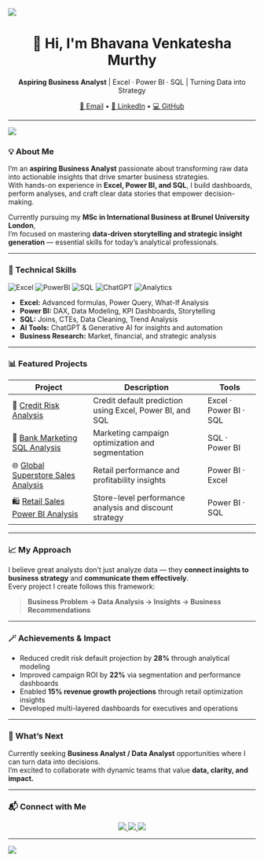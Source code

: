 <img src="https://capsule-render.vercel.app/api?type=waving&color=0A2540&height=100&section=header" />

<h1 align="center">👋 Hi, I'm Bhavana Venkatesha Murthy</h1>

<p align="center">
  <strong>Aspiring Business Analyst</strong> | Excel · Power BI · SQL | Turning Data into Strategy  
</p>

<p align="center">
  <a href="mailto:bhavana.1251@gmail.com">📧 Email</a> •
  <a href="https://www.linkedin.com/in/bhavana-venkatesha-murthy-2187b4322">💼 LinkedIn</a> •
  <a href="https://github.com/bhavana1251-arch">💻 GitHub</a>
</p>

---

<img src="https://capsule-render.vercel.app/api?type=rect&color=0A2540&height=3&section=header"/>

### 💡 About Me
I’m an **aspiring Business Analyst** passionate about transforming raw data into actionable insights that drive smarter business strategies.  
With hands-on experience in **Excel, Power BI, and SQL**, I build dashboards, perform analyses, and craft clear data stories that empower decision-making.  

Currently pursuing my **MSc in International Business at Brunel University London**,  
I’m focused on mastering **data-driven storytelling and strategic insight generation** — essential skills for today’s analytical professionals.  

---

### 🧰 Technical Skills  

<p align="center">
  
![Excel](https://img.shields.io/badge/Excel-217346?style=for-the-badge&logo=microsoft-excel&logoColor=white)
![PowerBI](https://img.shields.io/badge/PowerBI-F2C811?style=for-the-badge&logo=powerbi&logoColor=black)
![SQL](https://img.shields.io/badge/SQL-336791?style=for-the-badge&logo=postgresql&logoColor=white)
![ChatGPT](https://img.shields.io/badge/AI_Tools-412991?style=for-the-badge&logo=openai&logoColor=white)
![Analytics](https://img.shields.io/badge/Data_Analysis-007ACC?style=for-the-badge&logo=databricks&logoColor=white)

</p>

- **Excel:** Advanced formulas, Power Query, What-If Analysis  
- **Power BI:** DAX, Data Modeling, KPI Dashboards, Storytelling  
- **SQL:** Joins, CTEs, Data Cleaning, Trend Analysis  
- **AI Tools:** ChatGPT & Generative AI for insights and automation  
- **Business Research:** Market, financial, and strategic analysis  

---

### 📊 Featured Projects  

| Project | Description | Tools |
|----------|-------------|-------|
| 🧭 [Credit Risk Analysis](https://github.com/bhavana1251-arch/credit-risk-analysis) | Credit default prediction using Excel, Power BI, and SQL | Excel · Power BI · SQL |
| 🏦 [Bank Marketing SQL Analysis](https://github.com/bhavana1251-arch/bank-marketing-sql-analysis) | Marketing campaign optimization and segmentation | SQL · Power BI |
| 🌐 [Global Superstore Sales Analysis](https://github.com/bhavana1251-arch/global-superstore-sales-analysis) | Retail performance and profitability insights | Power BI · Excel |
| 🛍️ [Retail Sales Power BI Analysis](https://github.com/bhavana1251-arch/retail-sales-powerbi-analysis) | Store-level performance analysis and discount strategy | Power BI · SQL |

---

### 📈 My Approach  
I believe great analysts don’t just analyze data — they **connect insights to business strategy** and **communicate them effectively**.  
Every project I create follows this framework:  

> **Business Problem → Data Analysis → Insights → Business Recommendations**

---

### 🪄 Achievements & Impact  
- Reduced credit risk default projection by **28%** through analytical modeling  
- Improved campaign ROI by **22%** via segmentation and performance dashboards  
- Enabled **15% revenue growth projections** through retail optimization insights  
- Developed multi-layered dashboards for executives and operations  

---

### 🚀 What’s Next  
Currently seeking **Business Analyst / Data Analyst** opportunities where I can turn data into decisions.  
I’m excited to collaborate with dynamic teams that value **data, clarity, and impact.**

---

### 📬 Connect with Me  

<p align="center">
  <a href="mailto:bhavana.1251@gmail.com">
    <img src="https://img.shields.io/badge/Email-Me!-D14836?style=for-the-badge&logo=gmail&logoColor=white" />
  </a>
  <a href="https://www.linkedin.com/in/bhavana-venkatesha-murthy-2187b4322">
    <img src="https://img.shields.io/badge/LinkedIn-Bhavana%20Venkatesha%20Murthy-0A66C2?style=for-the-badge&logo=linkedin&logoColor=white" />
  </a>
  <a href="https://github.com/bhavana1251-arch">
    <img src="https://img.shields.io/badge/GitHub-Portfolio-181717?style=for-the-badge&logo=github&logoColor=white" />
  </a>
</p>

---

<img src="https://capsule-render.vercel.app/api?type=rect&color=0A2540&height=3&section=footer"/>


<!--
**bhavana1251-arch/bhavana1251-arch** is a ✨ _special_ ✨ repository because its `README.md` (this file) appears on your GitHub profile.

Here are some ideas to get you started:

- 🔭 I’m currently working on ...
- 🌱 I’m currently learning ...
- 👯 I’m looking to collaborate on ...
- 🤔 I’m looking for help with ...
- 💬 Ask me about ...
- 📫 How to reach me: ...
- 😄 Pronouns: ...
- ⚡ Fun fact: ...
-->

